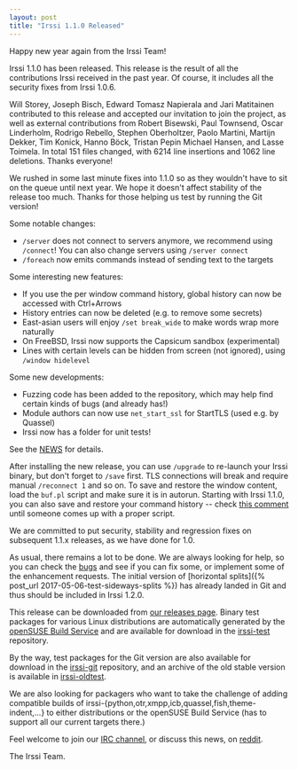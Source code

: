 ```yaml
---
layout: post
title: "Irssi 1.1.0 Released"
---
```


Happy new year again from the Irssi Team!

Irssi 1.1.0 has been released. This release is the result of all the
contributions Irssi received in the past year. Of course, it includes
all the security fixes from Irssi 1.0.6.

Will Storey, Joseph Bisch, Edward Tomasz Napierala and Jari Matitainen
contributed to this release and accepted our invitation to join the
project, as well as external contributions from Robert Bisewski, Paul
Townsend, Oscar Linderholm, Rodrigo Rebello, Stephen Oberholtzer,
Paolo Martini, Martijn Dekker, Tim Konick, Hanno Böck, Tristan Pepin
Michael Hansen, and Lasse Toimela. In total 151 files changed, with
6214 line insertions and 1062 line deletions.  Thanks everyone!

We rushed in some last minute fixes into 1.1.0 so as they wouldn't
have to sit on the queue until next year. We hope it doesn't affect
stability of the release too much. Thanks for those helping us test by
running the Git version!

Some notable changes:

 - `/server` does not connect to servers anymore, we recommend using `/connect`! You can also change servers using `/server connect`
 - `/foreach` now emits commands instead of sending text to the targets

Some interesting new features:

 - If you use the per window command history, global history can now be accessed with Ctrl+Arrows
 - History entries can now be deleted (e.g. to remove some secrets)
 - East-asian users will enjoy `/set break_wide` to make words wrap more naturally
 - On FreeBSD, Irssi now supports the Capsicum sandbox (experimental)
 - Lines with certain levels can be hidden from screen (not ignored), using `/window hidelevel`

Some new developments:

 - Fuzzing code has been added to the repository, which may help find certain kinds of bugs (and already has!)
 - Module authors can now use `net_start_ssl` for StartTLS (used e.g. by Quassel)
 - Irssi now has a folder for unit tests!

See the [NEWS](/NEWS/#v1-1-0) for
details.

After installing the new release, you can use `/upgrade` to re-launch
your Irssi binary, but don't forget to `/save` first. TLS connections
will break and require manual `/reconnect 1` and so on. To save and
restore the window content, load the `buf.pl` script and make sure it
is in autorun. Starting with Irssi 1.1.0, you can also save and
restore your command history -- check [this
comment](//github.com/irssi/irssi/pull/762#issuecomment-334609440)
until someone comes up with a proper script.

We are committed to put security, stability and regression fixes on
subsequent 1.1.x releases, as we have done for 1.0.

As usual, there remains a lot to be done. We are always looking for
help, so you can check the [bugs](//github.com/irssi/irssi/labels/bug)
and see if you can fix some, or implement some of the enhancement
requests. The initial version of [horizontal splits]({% post_url
2017-05-06-test-sideways-splits %}) has already landed in Git and thus
should be included in Irssi 1.2.0.

This release can be downloaded from [our releases
page](/NEWS/#v1-1-0). Binary test packages
for various Linux distributions are automatically generated by the
[openSUSE Build Service](https://build.opensuse.org/) and are
available for download in the
[irssi-test](https://software.opensuse.org/download.html?project=home:ailin_nemui:irssi-test;package=irssi)
repository.

By the way, test packages for the Git version are also available for
download in the
[irssi-git](https://software.opensuse.org/download.html?project=home:ailin_nemui:irssi-git;package=irssi-git)
repository, and an archive of the old stable version is available in
[irssi-oldtest](https://software.opensuse.org/download.html?project=home:ailin_nemui:irssi-oldtest;package=irssi).

We are also looking for packagers who want to take the challenge of
adding compatible builds of
irssi-{python,otr,xmpp,icb,quassel,fish,theme-indent,...} to either
distributions or the openSUSE Build Service (has to support all our
current targets there.)

Feel welcome to join our [IRC channel](/support/irc), or discuss this
news, on
[reddit](https://www.reddit.com/r/linux/comments/7qq1lt/irssi_110_released/).

The Irssi Team.
